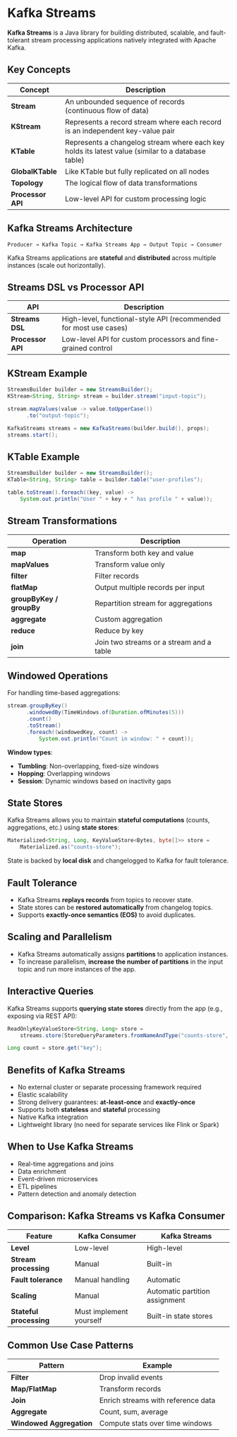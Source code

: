 # Kafka Streams

**Kafka Streams** is a Java library for building distributed, scalable, and fault-tolerant stream processing applications natively integrated with Apache Kafka.

## Key Concepts

| Concept           | Description                                                                                       |
| ----------------- | ------------------------------------------------------------------------------------------------- |
| **Stream**        | An unbounded sequence of records (continuous flow of data)                                        |
| **KStream**       | Represents a record stream where each record is an independent key-value pair                     |
| **KTable**        | Represents a changelog stream where each key holds its latest value (similar to a database table) |
| **GlobalKTable**  | Like KTable but fully replicated on all nodes                                                     |
| **Topology**      | The logical flow of data transformations                                                          |
| **Processor API** | Low-level API for custom processing logic                                                         |

## Kafka Streams Architecture

```plaintext
Producer → Kafka Topic → Kafka Streams App → Output Topic → Consumer
```

Kafka Streams applications are **stateful** and **distributed** across multiple instances (scale out horizontally).

## Streams DSL vs Processor API

| API               | Description                                                       |
| ----------------- | ----------------------------------------------------------------- |
| **Streams DSL**   | High-level, functional-style API (recommended for most use cases) |
| **Processor API** | Low-level API for custom processors and fine-grained control      |

## KStream Example

```java
StreamsBuilder builder = new StreamsBuilder();
KStream<String, String> stream = builder.stream("input-topic");

stream.mapValues(value -> value.toUpperCase())
      .to("output-topic");

KafkaStreams streams = new KafkaStreams(builder.build(), props);
streams.start();
```

## KTable Example

```java
StreamsBuilder builder = new StreamsBuilder();
KTable<String, String> table = builder.table("user-profiles");

table.toStream().foreach((key, value) ->
    System.out.println("User " + key + " has profile " + value));
```

## Stream Transformations

| Operation                | Description                              |
| ------------------------ | ---------------------------------------- |
| **map**                  | Transform both key and value             |
| **mapValues**            | Transform value only                     |
| **filter**               | Filter records                           |
| **flatMap**              | Output multiple records per input        |
| **groupByKey / groupBy** | Repartition stream for aggregations      |
| **aggregate**            | Custom aggregation                       |
| **reduce**               | Reduce by key                            |
| **join**                 | Join two streams or a stream and a table |

## Windowed Operations

For handling time-based aggregations:

```java
stream.groupByKey()
      .windowedBy(TimeWindows.of(Duration.ofMinutes(5)))
      .count()
      .toStream()
      .foreach((windowedKey, count) ->
          System.out.println("Count in window: " + count));
```

**Window types**:

- **Tumbling**: Non-overlapping, fixed-size windows
- **Hopping**: Overlapping windows
- **Session**: Dynamic windows based on inactivity gaps

## State Stores

Kafka Streams allows you to maintain **stateful computations** (counts, aggregations, etc.) using **state stores**:

```java
Materialized<String, Long, KeyValueStore<Bytes, byte[]>> store =
    Materialized.as("counts-store");
```

State is backed by **local disk** and changelogged to Kafka for fault tolerance.

## Fault Tolerance

- Kafka Streams **replays records** from topics to recover state.
- State stores can be **restored automatically** from changelog topics.
- Supports **exactly-once semantics (EOS)** to avoid duplicates.

## Scaling and Parallelism

- Kafka Streams automatically assigns **partitions** to application instances.
- To increase parallelism, **increase the number of partitions** in the input topic and run more instances of the app.

## Interactive Queries

Kafka Streams supports **querying state stores** directly from the app (e.g., exposing via REST API):

```java
ReadOnlyKeyValueStore<String, Long> store =
    streams.store(StoreQueryParameters.fromNameAndType("counts-store", QueryableStoreTypes.keyValueStore()));

Long count = store.get("key");
```

## Benefits of Kafka Streams

- No external cluster or separate processing framework required
- Elastic scalability
- Strong delivery guarantees: **at-least-once** and **exactly-once**
- Supports both **stateless** and **stateful** processing
- Native Kafka integration
- Lightweight library (no need for separate services like Flink or Spark)

## When to Use Kafka Streams

- Real-time aggregations and joins
- Data enrichment
- Event-driven microservices
- ETL pipelines
- Pattern detection and anomaly detection

## Comparison: Kafka Streams vs Kafka Consumer

| Feature                 | Kafka Consumer          | Kafka Streams                  |
| ----------------------- | ----------------------- | ------------------------------ |
| **Level**               | Low-level               | High-level                     |
| **Stream processing**   | Manual                  | Built-in                       |
| **Fault tolerance**     | Manual handling         | Automatic                      |
| **Scaling**             | Manual                  | Automatic partition assignment |
| **Stateful processing** | Must implement yourself | Built-in state stores          |

## Common Use Case Patterns

| Pattern                  | Example                            |
| ------------------------ | ---------------------------------- |
| **Filter**               | Drop invalid events                |
| **Map/FlatMap**          | Transform records                  |
| **Join**                 | Enrich streams with reference data |
| **Aggregate**            | Count, sum, average                |
| **Windowed Aggregation** | Compute stats over time windows    |
